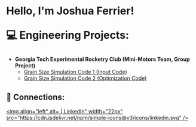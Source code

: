 <h1>Hello, I'm Joshua Ferrier! 

💻 Engineering Projects:</h2>

- <b>Georgia Tech Experimental Rocketry Club (Mini-Motors Team, Group Project)</b>
  - [Grain Size Simulation Code 1 (Input Code)](https://github.com/Joshferre/MiniMotorSimulationGroup1)
  - [Grain Size Simulation Code 2 (Optimization Code)](https://github.com/Joshferre/MiniMotorSimulationGroup)


<h2> 🤳 Connections:</h2>


[<img align="left" alt= | LinkedIn" width="22px" src="https://cdn.jsdelivr.net/npm/simple-icons@v3/icons/linkedin.svg" />][linkedin]


[linkedin]: https://www.linkedin.com/in/joshua-ferrier-71ab82214/

